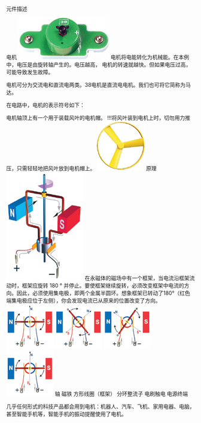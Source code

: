 元件描述

电机
![](016p1.png)
电机将电能转化为机械能。在本例中，电压是由旋转轴产生的。电压越高， 电机的转速就越快。但如果电压过高，可能导致发生故障。

电机可分为交流电和直流电两类。38电机是直流电电机。我们也可将它简称为马达。

在电路中，电机的表示符号如下：

电机轴顶上有一个用于装载风叶的电机帽。
!!!将风叶装到电机上时，切勿用力推压，只需轻轻地把风叶放到电机帽上。
![](016p2.png)
原理
![](016p3.png)
在永磁体的磁场中有一个框架，当电流沿框架流动时，框架应旋转 180 ° 并停止。要使框架继续旋转，必须改变框架中电流的方向。因此，必须使用集电极，即两个金属半圆环。想象框架已转动了180°（红色端集电极应位于左侧），你会发现电流已从原来的位置改变了方向。
![](016p4.png)
![](016p5.png)
![](016p6.png)
![](016p7.png)
轴
磁铁
方形线圈（框架）
分环整流子
电刷触电
电源终端

几乎任何形式的科技产品都会用到电机：机器人、汽车、飞机、家用电器、电脑，甚至智能手机等，智能手机的振动提醒使用了电机。


